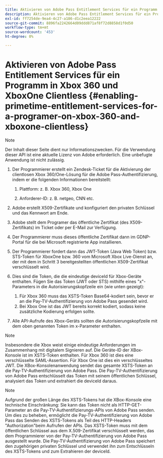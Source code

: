```yaml
---
title: Aktivieren von Adobe Pass Entitlement Services für ein Programm in Xbox 360 und XboxOne Clientless
description: Aktivieren von Adobe Pass Entitlement Services für ein Programm in Xbox 360 und XboxOne Clientless
exl-id: ff7254de-9ea4-4c27-a186-d1c2eea12222
source-git-commit: 8896fa2242664d09ddd871af8f72d8858d1f0d50
workflow-type: tm+mt
source-wordcount: '453'
ht-degree: 0%

---
```


# Aktivieren von Adobe Pass Entitlement Services für ein Programm in Xbox 360 und XboxOne Clientless {#enabling-primetime-entitlement-services-for-a-programer-on-xbox-360-and-xboxone-clientless}

>[!NOTE]
>
>Der Inhalt dieser Seite dient nur Informationszwecken. Für die Verwendung dieser API ist eine aktuelle Lizenz von Adobe erforderlich. Eine unbefugte Anwendung ist nicht zulässig.




1. Der Programmierer erstellt ein Zendesk-Ticket für die Aktivierung der clientlosen Xbox 360/One-Lösung für die Adobe Pass-Authentifizierung, indem er die folgenden Informationen bereitstellt:

   1. Plattform: z. B. Xbox 360, Xbox One

   1. Anforderer-ID: z. B. netgeo, CNN etc.

1. Adobe erstellt X509-Zertifikate und konfiguriert den privaten Schlüssel und das Kennwort am Ende.

1. Adobe stellt dem Programer das öffentliche Zertifikat (des X509-Zertifikats) im Ticket oder per E-Mail zur Verfügung.

1. Der Programmierer muss dieses öffentliche Zertifikat dann im GDNP-Portal für die bei Microsoft registrierte App installieren.

1. Der Programmierer fordert dann das JWT-Token (Java Web Token) bzw. STS-Token für XboxOne bzw. 360 vom Microsoft Xbox Live-Dienst an, der mit dem in Schritt 3 bereitgestellten öffentlichen X509-Zertifikat verschlüsselt wird.

1. Dies sind die Token, die die eindeutige deviceId für Xbox-Geräte enthalten. Fügen Sie das Token (JWT oder STS) mithilfe eines &quot;x&quot;-Parameters in die Autorisierungskopfzeile ein (wie unten gezeigt):

   1. Für Xbox 360 muss das XSTS-Token Base64-kodiert sein, bevor er an die Pay-TV-Authentifizierung von Adobe Pass gesendet wird.
   1. Bei Xbox One ist das JWT bereits korrekt kodiert, sodass keine zusätzliche Kodierung erfolgen sollte.

1. Alle API-Aufrufe des Xbox-Geräts sollten die Autorisierungskopfzeile mit dem oben genannten Token im x-Parameter enthalten.



>[!NOTE]
>
>Insbesondere die Xbox weist einige eindeutige Anforderungen im Zusammenhang mit digitalem Signieren auf. Die Geräte-ID der XBox-Konsole ist im XSTS-Token enthalten.  Für Xbox 360 ist dies eine verschlüsselte SAML-Assertion. Für Xbox One ist dies ein verschlüsseltes JWT. Die XBox-Konsolenanwendung sendet das gesamte XSTS-Token an die Pay-TV-Authentifizierung von Adobe Pass. Die Pay-TV-Authentifizierung von Adobe Pass entschlüsselt das Token mit seinem öffentlichen Schlüssel, analysiert das Token und extrahiert die deviceId daraus.

>[!NOTE]
>
>Aufgrund der großen Länge des XSTS-Tokens hat die XBox-Konsole eine technische Einschränkung: Sie kann das Token nicht als HTTP-GET-Parameter an die Pay-TV-Authentifizierungs-APIs von Adobe Pass senden. Um dies zu beheben, ermöglicht die Pay-TV-Authentifizierung von Adobe Pass das Senden des XSTS-Tokens als Teil des HTTP-Headers &quot;Authorization&quot;beim Aufrufen der APIs. Das XSTS-Token muss mit dem öffentlichen Schlüssel aus dem X.509-Zertifikat verschlüsselt werden, das dem Programmierer von der Pay-TV-Authentifizierung von Adobe Pass ausgestellt wurde. Die Pay-TV-Authentifizierung von Adobe Pass speichert den zugehörigen privaten Schlüssel und verwendet ihn zum Entschlüsseln des XSTS-Tokens und zum Extrahieren der deviceId.
